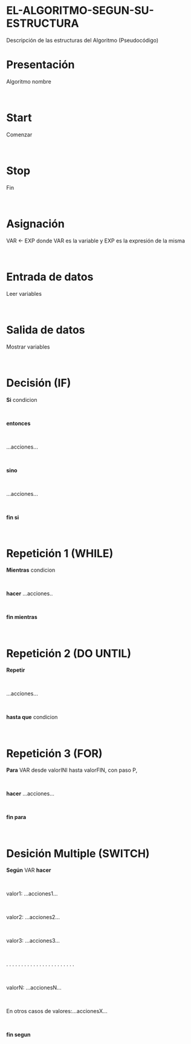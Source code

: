 # EL-ALGORITMO-SEGUN-SU-ESTRUCTURA
Descripción de las estructuras del Algoritmo (Pseudocódigo)


# Presentación    

Algoritmo nombre

&nbsp;

# Start     

Comenzar

&nbsp;

# Stop      

Fin

&nbsp;

# Asignación  

VAR <- EXP  donde VAR es la variable y EXP es la expresión de la misma

&nbsp;

# Entrada de datos     

Leer variables

&nbsp;

# Salida de datos      

Mostrar variables

&nbsp;

# Decisión (IF)

**Si** condicion

&nbsp;

**entonces**

&nbsp;

...acciones...

&nbsp;

**sino**

&nbsp;

...acciones...

&nbsp;

**fin si**
              
&nbsp;

# Repetición 1 (WHILE)

**Mientras** condicion

&nbsp;

**hacer** ...acciones..

&nbsp;

**fin mientras**

&nbsp;

# Repetición 2 (DO UNTIL)

**Repetir** 

&nbsp;

...acciones...

&nbsp;

**hasta que** condicion

&nbsp;

# Repetición 3 (FOR)

**Para** VAR desde valorINI hasta valorFIN, con paso P,

&nbsp;

**hacer** ...acciones...

&nbsp;

**fin para**

&nbsp;

# Desición Multiple (SWITCH)


**Según** VAR **hacer**

&nbsp;

valor1: ...acciones1...

&nbsp;

valor2: ...acciones2...

&nbsp;

valor3: ...acciones3...

&nbsp;

. . . . . . . . . . . . . . . . . . . . . . .

&nbsp;

valorN: ...accionesN...

&nbsp;

En otros casos de valores:...accionesX...

&nbsp;

**fin segun**

